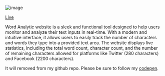 ![image](https://github.com/user-attachments/assets/be29a0bf-69cf-4e0c-8fec-3d15e30bed64)

[Live](https://steady-pie-e27dd3.netlify.app/)

Word Analytic website is a sleek and functional tool designed to help users monitor and analyze their text inputs in real-time. With a modern and intuitive interface, it allows users to easily track the number of characters and words they type into a provided text area. The website displays live statistics, including the total word count, character count, and the number of remaining characters allowed for platforms like Twitter (280 characters) and Facebook (2200 characters).

It will removed from my github repo. Please be sure to follow my [codepen](https://codepen.io/dertzey).
